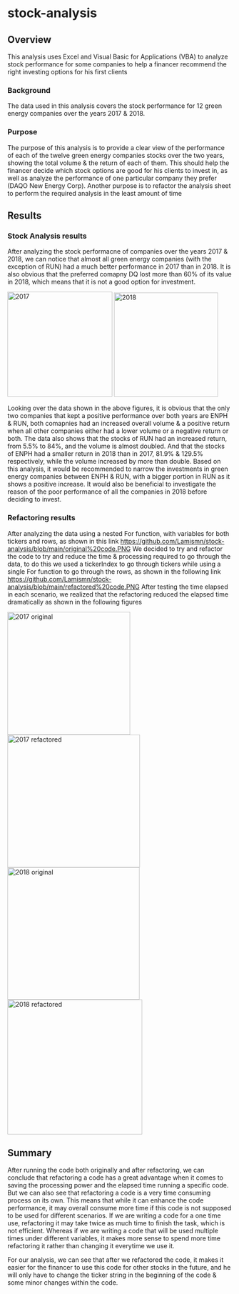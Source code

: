 # stock-analysis
## Overview
  This analysis uses Excel and Visual Basic for Applications (VBA) to analyze stock performance for some companies to help a financer recommend the right investing options for his first clients
### Background
The data used in this analysis covers the stock performance for 12 green energy companies over the years 2017 & 2018.
### Purpose
The purpose of this analysis is to provide a clear view of the performance of each of the twelve green energy companies stocks over the two years, showing the total volume & the return of each of them. This should help the financer decide which stock options are good for his clients to invest in, as well as analyze the performance of one particular company they prefer (DAQO New Energy Corp).
Another purpose is to refactor the analysis sheet to perform the required analysis in the least amount of time

## Results
### Stock Analysis results
After analyzing the stock performacne of companies over the years 2017 & 2018, we can notice that almost all green energy companies (with the exception of RUN) had a much better performance in 2017 than in 2018. It is also obvious that the preferred comapny DQ lost more than 60% of its value in 2018, which means that it is not a good option for investment.


<img width="235" alt="2017" src="https://user-images.githubusercontent.com/79733383/111095640-46499680-8514-11eb-87e4-30ab3709b543.PNG">

<img width="233" alt="2018" src="https://user-images.githubusercontent.com/79733383/111095670-56fa0c80-8514-11eb-8f8e-d4cc3df5b4b5.PNG">

Looking over the data shown in the above figures, it is obvious that the only two companies that kept a positive performance over both years are ENPH & RUN, both comapnies had an increased overall volume & a positive return when all other companies either had a lower volume or a negative return or both.
The data also shows that the stocks of RUN had an increased return, from 5.5% to 84%, and the volume is almost doubled. And that the stocks of ENPH had a smaller return in 2018 than in 2017, 81.9% & 129.5% respectively, while the volume increased by more than double.
Based on this analysis, it would be recommended to narrow the investments in green energy companies between ENPH & RUN, with a bigger portion in RUN as it shows a positive increase. It would also be beneficial to investigate the reason of the poor performance of all the companies in 2018 before deciding to invest.
### Refactoring results
After analyzing the data using a nested For function, with variables for both tickers and rows, as shown in this link
https://github.com/Lamismn/stock-analysis/blob/main/original%20code.PNG
We decided to try and refactor the code to try and reduce the time & processing required to go through the data, to do this we used a tickerIndex to go through tickers while using a single For function to go through the rows, as shown in the following link
https://github.com/Lamismn/stock-analysis/blob/main/refactored%20code.PNG
After testing the time elapsed in each scenario, we realized that the refactoring reduced the elapsed time dramatically as shown in the following figures

<img width="275" alt="2017 original" src="https://user-images.githubusercontent.com/79733383/111097042-210a5780-8517-11eb-98cf-6a6d444da007.PNG">
<img width="297" alt="2017 refactored" src="https://user-images.githubusercontent.com/79733383/111097051-28316580-8517-11eb-8f84-d8d28b48955e.PNG">
<img width="296" alt="2018 original" src="https://user-images.githubusercontent.com/79733383/111097065-2ff10a00-8517-11eb-916b-b9334d4404fd.PNG">
<img width="302" alt="2018 refactored" src="https://user-images.githubusercontent.com/79733383/111097075-34b5be00-8517-11eb-983d-3c21fc64b36c.PNG">

## Summary
After running the code both originally and after refactoring, we can conclude that refactoring a code has a great advantage when it comes to saving the processing power and the elapsed time running a specific code. But we can also see that refactoring a code is a very time consuming process on its own. This means that while it can enhance the code performance, it may overall consume more time if this code is not supposed to be used for different scenarios. If we are writing a code for a one time use, refactoring it may take twice as much time to finish the task, which is not efficient. Whereas if we are writing a code that will be used multiple times under different variables, it makes more sense to spend more time refactoring it rather than changing it everytime we use it.

For our analysis, we can see that after we refactored the code, it makes it easier for the financer to use this code for other stocks in the future, and he will only have to change the ticker string in the beginning of the code & some minor changes within the code.
